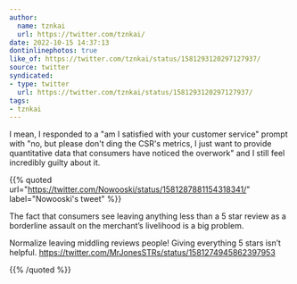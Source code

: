 ```yaml
---
author:
  name: tznkai
  url: https://twitter.com/tznkai/
date: 2022-10-15 14:37:13
dontinlinephotos: true
like_of: https://twitter.com/tznkai/status/1581293120297127937/
source: twitter
syndicated:
- type: twitter
  url: https://twitter.com/tznkai/status/1581293120297127937/
tags:
- tznkai
---
```


I mean, I responded to a "am I satisfied with your customer service" prompt with "no, but please don't ding the CSR's metrics, I just want to provide quantitative data that consumers have noticed the overwork" and I still feel incredibly guilty about it. 

{{% quoted url="https://twitter.com/Nowooski/status/1581287881154318341/" label="Nowooski's tweet" %}}

The fact that consumers see leaving anything less than a 5 star review as a borderline assault on the merchant’s livelihood is a big problem. 



Normalize leaving middling reviews people! Giving everything 5 stars isn’t helpful. https://twitter.com/MrJonesSTRs/status/1581274945862397953

{{% /quoted %}}